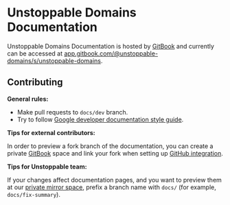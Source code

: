 # Unstoppable Domains Documentation

Unstoppable Domains Documentation is hosted by [GitBook](https://www.gitbook.com/) and currently can be accessed at
[app.gitbook.com/@unstoppable-domains/s/unstoppable-domains](https://app.gitbook.com/@unstoppable-domains/s/unstoppable-domains/).

## Contributing

**General rules:**

- Make pull requests to `docs/dev` branch.
- Try to follow [Google developer documentation style guide](https://developers.google.com/style).

**Tips for external contributors:**

In order to preview a fork branch of the documentation, you can create a private [GitBook](https://www.gitbook.com/)
space and link your fork when setting up [GitHub integration](https://docs.gitbook.com/integrations/github).

**Tips for Unstoppable team:**

If your changes affect documentation pages, and you want to preview them at our [private mirror space](https://app.gitbook.com/@unstoppable-domains/s/unstoppable-docs-mirror/),
prefix a branch name with `docs/` (for example, `docs/fix-summary`). 
